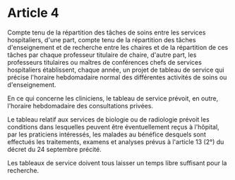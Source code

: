 # Article 4

Compte tenu de la répartition des tâches de soins entre les services hospitaliers, d'une part, compte tenu de la répartition des tâches d'enseignement et de recherche entre les chaires et de la répartition de ces tâches par chaque professeur titulaire de chaire, d'autre part, les professeurs titulaires ou maîtres de conférences chefs de services hospitaliers établissent, chaque année, un projet de tableau de service qui précise l'horaire hebdomadaire normal des différentes activités de soins ou d'enseignement.

En ce qui concerne les cliniciens, le tableau de service prévoit, en outre, l'horaire hebdomadaire des consultations privées.

Le tableau relatif aux services de biologie ou de radiologie prévoit les conditions dans lesquelles peuvent être éventuellement reçus à l'hôpital, par les praticiens intéressés, les malades au bénéfice desquels sont effectués les traitements, examens et analyses prévus à l'article 13 (2°) du décret du 24 septembre précité.

Les tableaux de service doivent tous laisser un temps libre suffisant pour la recherche.
